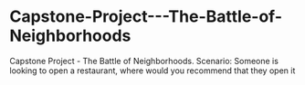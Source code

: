 # Capstone-Project---The-Battle-of-Neighborhoods
Capstone Project - The Battle of Neighborhoods. Scenario: Someone is looking to open a restaurant, where would you recommend that they open it
